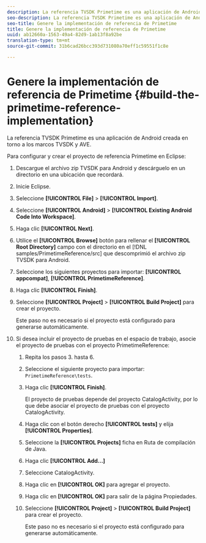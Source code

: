 ```yaml
---
description: La referencia TVSDK Primetime es una aplicación de Android creada en torno a los marcos TVSDK y AVE.
seo-description: La referencia TVSDK Primetime es una aplicación de Android creada en torno a los marcos TVSDK y AVE.
seo-title: Genere la implementación de referencia de Primetime
title: Genere la implementación de referencia de Primetime
uuid: ab12660a-1563-49a4-82d9-1ab13f8a92be
translation-type: tm+mt
source-git-commit: 31b6cad26bcc393d731080a70eff1c59551f1c8e

---
```



# Genere la implementación de referencia de Primetime {#build-the-primetime-reference-implementation}

La referencia TVSDK Primetime es una aplicación de Android creada en torno a los marcos TVSDK y AVE.

Para configurar y crear el proyecto de referencia Primetime en Eclipse:

1. Descargue el archivo zip TVSDK para Android y descárguelo en un directorio en una ubicación que recordará.
1. Inicie Eclipse.
1. Seleccione **[!UICONTROL File]** > **[!UICONTROL Import]**.
1. Seleccione **[!UICONTROL Android]** > **[!UICONTROL Existing Android Code Into Workspace]**.
1. Haga clic **[!UICONTROL Next]**.
1. Utilice el **[!UICONTROL Browse]** botón para rellenar el **[!UICONTROL Root Directory]** campo con el directorio en el [!DNL samples/PrimetimeReference/src] que descomprimió el archivo zip TVSDK para Android.
1. Seleccione los siguientes proyectos para importar: **[!UICONTROL appcompat]**, **[!UICONTROL PrimetimeReference]**.
1. Haga clic **[!UICONTROL Finish]**.
1. Seleccione **[!UICONTROL Project]** > **[!UICONTROL Build Project]** para crear el proyecto.

   Este paso no es necesario si el proyecto está configurado para generarse automáticamente.
1. Si desea incluir el proyecto de pruebas en el espacio de trabajo, asocie el proyecto de pruebas con el proyecto PrimetimeReference:
   1. Repita los pasos 3. hasta 6.
   1. Seleccione el siguiente proyecto para importar: `PrimetimeReference\tests`.
   1. Haga clic **[!UICONTROL Finish]**.

      El proyecto de pruebas depende del proyecto CatalogActivity, por lo que debe asociar el proyecto de pruebas con el proyecto CatalogActivity.
   1. Haga clic con el botón derecho **[!UICONTROL tests]** y elija **[!UICONTROL Properties]**.
   1. Seleccione la **[!UICONTROL Projects]** ficha en Ruta de compilación de Java.
   1. Haga clic **[!UICONTROL Add...]**
   1. Seleccione CatalogActivity.
   1. Haga clic en **[!UICONTROL OK]** para agregar el proyecto.
   1. Haga clic en **[!UICONTROL OK]** para salir de la página Propiedades.
   1. Seleccione **[!UICONTROL Project]** > **[!UICONTROL Build Project]** para crear el proyecto.

      Este paso no es necesario si el proyecto está configurado para generarse automáticamente.
